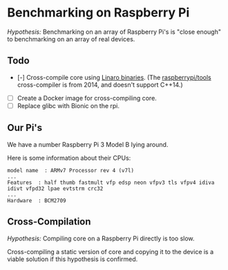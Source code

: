 # Benchmarking on Raspberry Pi

_Hypothesis:_ Benchmarking on an array of Raspberry Pi's is "close enough" to
benchmarking on an array of real devices.

## Todo

- [-] Cross-compile core using [Linaro
  binaries](http://releases.linaro.org/components/toolchain/binaries/). (The
[raspberrypi/tools](https://github.com/raspberrypi/tools) cross-compiler is
from 2014, and doesn't support C++14.)
- [ ] Create a Docker image for cross-compiling core.
- [ ] Replace glibc with Bionic on the rpi.

## Our Pi's

We have a number Raspberry Pi 3 Model B lying around.

Here is some information about their CPUs:

    model name  : ARMv7 Processor rev 4 (v7l)
    ...
    Features  : half thumb fastmult vfp edsp neon vfpv3 tls vfpv4 idiva idivt vfpd32 lpae evtstrm crc32
    ...
    Hardware  : BCM2709

## Cross-Compilation

_Hypothesis:_ Compiling core on a Raspberry Pi directly is too slow.

Cross-compiling a static version of core and copying it to the device is a
viable solution if this hypothesis is confirmed.
